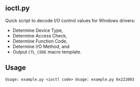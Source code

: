 ## ioctl.py
Quick script to decode I/O control values for Windows drivers:
+ Determine Device Type,
+ Determine Access Check,
+ Determine Function Code,
+ Determine I/O Method, and
+ Output `CTL_CODE` macro template.

## Usage
`Usage: example.py <ioctl code>
Usage: example.py 0x222003`
